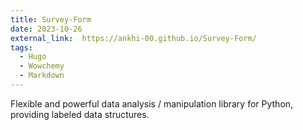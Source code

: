 ```yaml
---
title: Survey-Form
date: 2023-10-26
external_link:  https://ankhi-00.github.io/Survey-Form/
tags:
  - Hugo
  - Wowchemy
  - Markdown
---
```


Flexible and powerful data analysis / manipulation library for Python, providing labeled data structures.

<!--more-->
